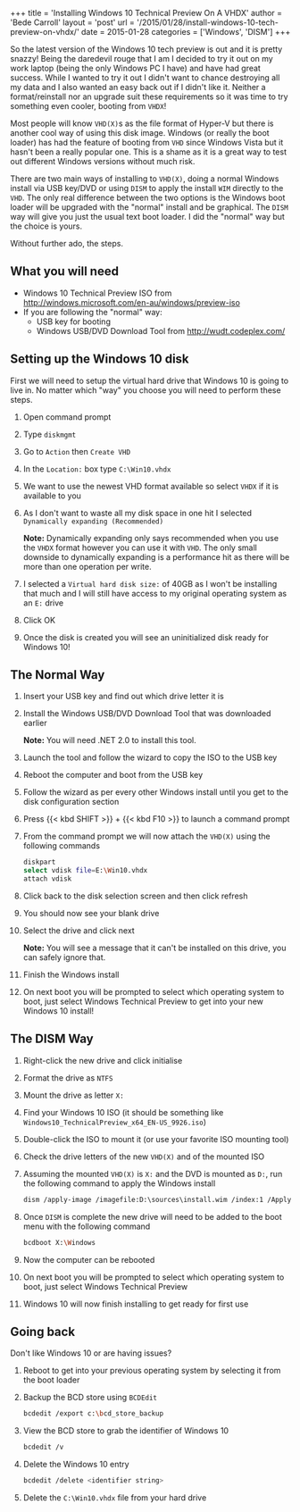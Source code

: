 +++
title = 'Installing Windows 10 Technical Preview On A VHDX'
author = 'Bede Carroll'
layout = 'post'
url = '/2015/01/28/install-windows-10-tech-preview-on-vhdx/'
date = 2015-01-28
categories = ['Windows', 'DISM']
+++

So the latest version of the Windows 10 tech preview is out and it is
pretty snazzy! Being the daredevil rouge that I am I decided to try it
out on my work laptop (being the only Windows PC I have) and have had
great success. While I wanted to try it out I didn't want to chance
destroying all my data and I also wanted an easy back out if I didn't
like it. Neither a format/reinstall nor an upgrade suit these
requirements so it was time to try something even cooler, booting from
``VHDX``!

Most people will know ``VHD(X)``s as the file format of Hyper-V but
there is another cool way of using this disk image. Windows (or really
the boot loader) has had the feature of booting from ``VHD`` since
Windows Vista but it hasn't been a really popular one. This is a shame
as it is a great way to test out different Windows versions without much
risk.

There are two main ways of installing to ``VHD(X)``, doing a normal
Windows install via USB key/DVD or using ``DISM`` to apply the install
``WIM`` directly to the ``VHD``. The only real difference between the
two options is the Windows boot loader will be upgraded with the "normal"
install and be graphical. The ``DISM`` way will give you just the usual
text boot loader. I did the "normal" way but the choice is yours.

Without further ado, the steps.

## What you will need

* Windows 10 Technical Preview ISO from
    <http://windows.microsoft.com/en-au/windows/preview-iso>
* If you are following the "normal" way:
  * USB key for booting
  * Windows USB/DVD Download Tool from <http://wudt.codeplex.com/>

## Setting up the Windows 10 disk

First we will need to setup the virtual hard drive that Windows 10 is
going to live in. No matter which "way" you choose you will need to
perform these steps.

1. Open command prompt
2. Type ``diskmgmt``
3. Go to ``Action`` then ``Create VHD``
4. In the ``Location:`` box type ``C:\Win10.vhdx``
5. We want to use the newest VHD format available so select ``VHDX`` if
    it is available to you
6. As I don't want to waste all my disk space in one hit I selected
    ``Dynamically expanding (Recommended)``

    **Note:** Dynamically expanding only says recommended when you use
    the ``VHDX`` format however you can use it with ``VHD``. The only
    small downside to dynamically expanding is a performance hit as
    there will be more than one operation per write.
7. I selected a ``Virtual hard disk size:`` of 40GB as I won't be
    installing that much and I will still have access to my original
    operating system as an ``E:`` drive
8. Click OK
9. Once the disk is created you will see an uninitialized disk ready
    for Windows 10!

## The Normal Way

1. Insert your USB key and find out which drive letter it is
2. Install the Windows USB/DVD Download Tool that was downloaded earlier

    **Note:** You will need .NET 2.0 to install this tool.
3. Launch the tool and follow the wizard to copy the ISO to the USB key
4. Reboot the computer and boot from the USB key
5. Follow the wizard as per every other Windows install until you get
    to the disk configuration section
6. Press {{< kbd SHIFT >}} + {{< kbd F10 >}} to launch a command prompt
7. From the command prompt we will now attach the ``VHD(X)`` using the
    following commands

    ```bash
    diskpart
    select vdisk file=E:\Win10.vhdx
    attach vdisk
    ```

8. Click back to the disk selection screen and then click refresh
9. You should now see your blank drive
10. Select the drive and click next

    **Note:** You will see a message that it can't be installed on this
    drive, you can safely ignore that.
11. Finish the Windows install
12. On next boot you will be prompted to select which operating system
    to boot, just select Windows Technical Preview to get into your new
    Windows 10 install!

## The DISM Way

1. Right-click the new drive and click initialise
2. Format the drive as ``NTFS``
3. Mount the drive as letter ``X:``
4. Find your Windows 10 ISO (it should be something like
    ``Windows10_TechnicalPreview_x64_EN-US_9926.iso``)
5. Double-click the ISO to mount it (or use your favorite ISO mounting
    tool)
6. Check the drive letters of the new ``VHD(X)`` and of the mounted ISO
7. Assuming the mounted ``VHD(X)`` is ``X:`` and the DVD is mounted as
    ``D:``, run the following command to apply the Windows install

    ```bash
    dism /apply-image /imagefile:D:\sources\install.wim /index:1 /ApplyDir:X:\
    ```

8. Once ``DISM`` is complete the new drive will need to be added to the
    boot menu with the following command

    ```bash
    bcdboot X:\Windows
    ```

9. Now the computer can be rebooted
10. On next boot you will be prompted to select which operating system
    to boot, just select Windows Technical Preview
11. Windows 10 will now finish installing to get ready for first use

## Going back

Don't like Windows 10 or are having issues?

1. Reboot to get into your previous operating system by selecting it
    from the boot loader
2. Backup the BCD store using ``BCDEdit``

    ```bash
    bcdedit /export c:\bcd_store_backup
    ```

3. View the BCD store to grab the identifier of Windows 10

    ```bash
    bcdedit /v
    ```

4. Delete the Windows 10 entry

    ```bash
    bcdedit /delete <identifier string>
    ```

5. Delete the ``C:\Win10.vhdx`` file from your hard drive
